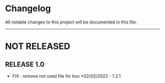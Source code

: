 # Changelog
All notable changes to this project will be documented in this file.
___

# NOT RELEASED



## RELEASE 1.0

- FIX : remove not used file for box *02/02/2022 - 1.2.1
